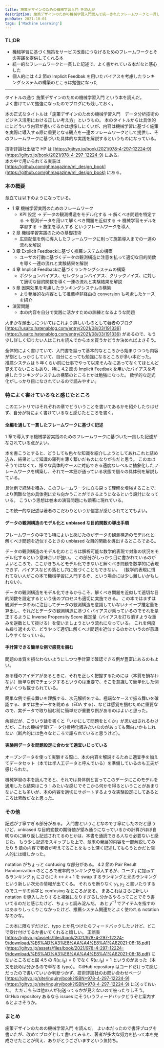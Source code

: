```yaml
---
title: 施策デザインのための機械学習入門 を読んだ
description: 施策デザインのための機械学習入門読んで統一されたフレームワークと一貫した記述で著者のこだわりが感じられる本だったと感じ入るブログ記事。
pubDate: 2021-10-01
tags: ['Machine Learning']
---
```



### TL;DR
- 機械学習に基づく施策をサービス改善につなげるためのフレームワークとその実践を提供してくれる本
- 統一的なフレームワークと一貫した記述で、よく書かれている本だなと感心した
- 個人的には 4.2 節の Implicit Feedbak を用いたバイアスを考慮したランキングシステムの構築のところは勉強になった
---

タイトルの通り 施策デザインのための機械学習入門 という本を読んだ。  
よく書けていて勉強になったのでブログにも残しておく。

本の正式なタイトルは「施策デザインのための機械学習入門　データ分析技術のビジネス活用における正しい考え方」というもの。
本のタイトルからは具体的ににどういう内容が書いてるかは想像しにくいが、内容は機械学習に基づく施策を実際に導入する際に重要となる観点を一連のフレームワークとして提供し、そのフレームワークに基づいた具体的な実践を解説するというものになっている。

技術評論社出版で HP は [https://gihyo.jp/book/2021/978-4-297-12224-9](https://gihyo.jp/book/2021/978-4-297-12224-9) にある。  
本の中で用いられてる実装は [https://github.com/ghmagazine/ml_design_book](https://github.com/ghmagazine/ml_design_book) にある。

### 本の概要
章立ては以下のようになっている。

- 1 章 機械学習実践のためのフレームワーク
  -  KPI 設定 → データの観測構造をモデル化する → 解くべき問題を特定する → 観測データを用いて解くべき問題を近似する → 機械学習モデルを学習する → 施策を導入する というフレームワークを導入
- 2 章 機械学習実践のための基礎技術
  - 広告配信を例に導入したフレームワークに則って施策導入までの一連の流れを解説
- 3 章 Explicit Feedbackに基づく推薦システムの構築
  - ユーザの行動に基づくデータの観測構造に注意を払って適切な目的関数を導く一連の流れと実験結果を解説
- 4 章 Implicit Feedbackに基づくランキングシステムの構築
  - ポジションバイアス、セレクションバイアス、クリックノイズ、に対して適切な目的関数を導く一連の流れと実験結果を解説
- 5 章 因果効果を考慮したランキングシステムの構築
  - より発展的な内容として推薦枠非経由の conversion も考慮したケースを紹介
- 演習問題
  - 本の内容を自分で実践に活かすための訓練となるような問題

大まかな頭出しについてはこれより詳しいものとして著者のブログ [https://usaito.hatenablog.com/entry/2021/08/03/191339](https://usaito.hatenablog.com/entry/2021/08/03/191339) があるので、もう少し詳しく知りたい人はこれを読んでから本を買うかどうか決めればよさそう。

全体的によく書けていて、入門書を謳って基本的なところから始まりつつも内容が割としっかりしていて、自分にとっても勉強になるところが多い本だった。
推薦システムは 5 年くらい前に仕事でやって以来そんなに追ってなくてほとんど覚えてないこともあり、特に 4.2 節の Implicit Feedbak を用いたバイアスを考慮したランキングシステムの構築のところとかは勉強になった。
数学的な定式化がしっかり目になされているので読みやすい。

### 特によく書けているなと感じたところ
このエントリではそれぞれの章でどういうことを書いてあるかを紹介したりはせず、自分が特によく書けているなと感じたところを書く。

#### 全編を通して一貫したフレームワークに基づく記述
1 章で導入する機械学習実践のためのフレームワークに基づいた一貫した記述がなされている点がよい。

本を書こうとすると、どうしても色々な知識を紹介しようとしてあれこれと詰め込み、結果として知識の羅列を薄く繋いだものになりがちだと思う。
この本はそうではなくて、様々な具体的ケースに対応できる適度なレベルに抽象化したフレームワークを構築し、それで一本筋が通っている状態で個々の具体例を解説している。

具体例で経験を積み、このフレームワークに立ち戻って理解を増強することで、より困難な他の具体例に立ち向かうことができるようになるという設計になっている。
こういう思想は巻末の演習問題にも顕著に現れている。

この統一的な記述は著者のこだわりというか信念が感じられてとてもよい。

#### データの観測構造のモデル化と unbiased な目的関数の導出手順
フレームワークの中でも特によいと感じたのがデータの観測構造のモデル化と 解くべき問題を近似するときの unbiased な目的関数を導出するところである。

データの観測構造のモデル化のところは解析可能な数学的表現で対象の状況をモデル化するという意味合いが強い。
この部分がしっかり目に書かれているのがよいところで、ここがきちんとモデル化できないと解くべき問題を数学的に表現できず、バイアスなどの落とし穴に気づくこともできない。
（数学的表現に慣れてない人がこの本で機械学習に入門するぞ、という場合には少し難しいかもしれない）。

データの観測構造をモデル化できるからこそ、解くべき問題を近似して適切な目的関数を設定するという後のプロセスも適切に実施できる。
この本ではまずは観測データのみに注目してデータの観測構造を意識していないナイーブ推定量を算出し、それだとデータの観測構造に基づくバイアスが乗っているのでそれを是正するように Inverse Propensity Score 推定量（バイアスを打ち消すような重みを逆数として掛ける）を使いましょうという流れになっている。
これを何度も繰り返すので、どうやって適切に解くべき問題を近似するのかというのが意識しやすくなっている。

#### 手計算できる簡単な例で感覚を掴む
問題の本質を損なわないようにしつつ手計算で確認できる例が豊富にあるのもよい。

ある種のアイデアがあるときに、それを正しく把握するためには（本質を損なわない）簡単な例でチェックするというのは重要で、そこを意識して簡単化した例がいくつも載せられている。

簡単な例で振る舞いを理解する、次元解析をする、極端なケースで振る舞いを確認する、まずは生データを眺める（EDA する）、などは感覚を掴むために重要なので、実データで取り組む前に簡単だが重要な例があるのはよいと思った。

余談だが、こういう話を書くと「いかにして問題をとくか」が思い出されるわけだが、これの機械学習/データ分析特化版みたいなのがあっても面白いかもしれない（断片的には色々なところで語られていると思うけど）。

#### 実験用データを問題設定に合わせて適宜いじっている
オープンデータを使って実験する際に、本の内容を解説するために適宜手を加えてデータセット（本では半人工データと呼んでいる）を準備しているのも工夫が感じられた。

機械学習の本を読んでると、それでは具体例と言ってこのデータにこのモデルを適用したら結果はこう！みたいな感じでそこから何かを得るということがあまりないことも多いが、本の内容を適切にサポートするような実験設定にしてあるところは素敵だなと思った。

### その他
記述が丁寧すぎる部分がある。
入門書ということなので丁寧にしたのだと思うけど、unbiased な目的変数の期待値が望み通りになっているかの計算がほぼ自明なのに繰り返し記述されてるのとかは、本書を通読できる人なら必要ないと感じた。
もう少し記述をスキップした上で、章末の発展的内容を一部解説してみたり 5 章の内容で著者が考えてることをもっと深く記述してもらうとかだと個人的には嬉しかった。

notation がちょっと confusing な部分がある。
4.2 節の Pair Result Randomization のところで確率的ランキングを導入するが、ユーザ $j$ に提示するランキング $y_j$ にさらに $k \leftrightarrow k+1$ を swap するランキングと元のランキングという新しい次元の情報が出てくる。
それらを断りなく $y_1, y_2$ と書いたりするのでユーザの添字と confusing なところがある。
まあこれはさらに新しい notation を導入したりすると複雑になりすぎるし分かるやろってことでそう書いてるのだと感じたけど、ちょっと読み淀んだ。
あと $y^{-1}$ でアイテムを指すのはあまりしっくりこなかったけど、推薦システム関連だとよく使われる notation なのかな。

この本に限らずだけど、typo とか見つけたらフィードバックしたいけど、どこで受け付けてるか書いてくれると嬉しい。
正誤表 [https://gihyo.jp/assets/files/book/2021/978-4-297-12224-9/download/%E6%AD%A3%E8%AA%A4%E8%A1%A82021-08-18.pdf](https://gihyo.jp/assets/files/book/2021/978-4-297-12224-9/download/%E6%AD%A3%E8%AA%A4%E8%A1%A82021-08-18.pdf) にないところだと図 4.5 の $R(u,i_9) = 0$ でなく $R(u,i_9) = 1$ というのがあった（本文を読めば分かるので単なる typo）。
GitHub repository はコードだけって感じだったので書いていいか判断つかず、技術評論社のお問い合わせページ [https://gihyo.jp/site/inquiry/book?ISBN=978-4-297-12224-9](https://gihyo.jp/site/inquiry/book?ISBN=978-4-297-12224-9) に送っておいた。
ただこちらは他の人が何送ってるかが見えないので被ったりしそう。
GitHub repository あるなら issues にそういうフィードバックどうぞと案内するとよさそうか。

### まとめ
施策デザインのための機械学習入門 を読んだ。
よい本だったので書評ブログを書いたが、改めてブログとして書いてみると、著者が多大な努力を払って本を完成させたことが伺え、ありがとうございますという気持ち。
